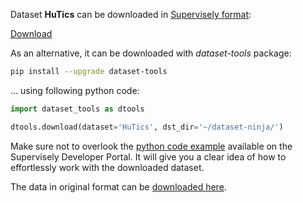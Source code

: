 Dataset **HuTics** can be downloaded in [Supervisely format](https://developer.supervisely.com/api-references/supervisely-annotation-json-format):

 [Download](https://assets.supervisely.com/remote/eyJsaW5rIjogImZzOi8vYXNzZXRzLzM1NTNfSHVUaWNzL2h1dGljcy1EYXRhc2V0TmluamEudGFyIiwgInNpZyI6ICIzU21EWGcxV1lTMUtlcnpSazJDWEFodk8rMHdvSmNTck1tOVk2ZUU3QmFrPSJ9)

As an alternative, it can be downloaded with *dataset-tools* package:
``` bash
pip install --upgrade dataset-tools
```

... using following python code:
``` python
import dataset_tools as dtools

dtools.download(dataset='HuTics', dst_dir='~/dataset-ninja/')
```
Make sure not to overlook the [python code example](https://developer.supervisely.com/getting-started/python-sdk-tutorials/iterate-over-a-local-project) available on the Supervisely Developer Portal. It will give you a clear idea of how to effortlessly work with the downloaded dataset.

The data in original format can be [downloaded here](https://drive.google.com/file/d/1bCWQW123BGZUdqOJws6F9PHFeQbkMmkZ/view).